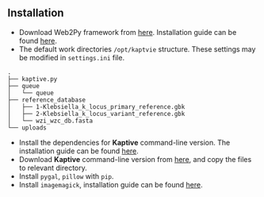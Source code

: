 ## Installation
* Download Web2Py framework from [here](http://www.web2py.com/). Installation guide can be found [here](http://web2py.com/books/default/chapter/29/13/deployment-recipes).
* The default work directories ````/opt/kaptvie```` structure. These settings may be modified in ````settings.ini```` file.

````
.
├── kaptive.py
├── queue
│   └── queue
├── reference_database
│   ├── 1-Klebsiella_k_locus_primary_reference.gbk
│   ├── 2-Klebsiella_k_locus_variant_reference.gbk
│   └── wzi_wzc_db.fasta
└── uploads
````  

* Install the dependencies for <b>Kaptive</b> command-line version. The installation guide can be found [here](https://github.com/katholt/Kaptive#installation).
* Download <b>Kaptive</b> command-line version from [here](https://github.com/katholt/kaptive), and copy the files to relevant directory. 
* Install ````pygal````, ````pillow```` with ````pip````.
* Install ````imagemagick````, installation guide can be found [here](https://www.imagemagick.org/script/binary-releases.php).